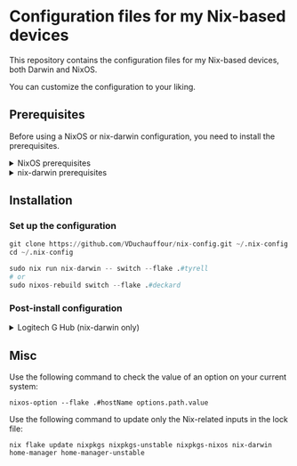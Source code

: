 # Configuration files for my Nix-based devices

This repository contains the configuration files for my Nix-based devices, both Darwin and NixOS.

You can customize the configuration to your liking.

## Prerequisites

Before using a NixOS or nix-darwin configuration, you need to install the prerequisites.

<details>
<summary>NixOS prerequisites</summary>

```shell

```

</details>

<details>
<summary>nix-darwin prerequisites</summary>

```shell
# install XCode CLI tools
xcode-select --install

# install Rosetta
sudo softwareupdate --install-rosetta

# install homebrew
/bin/bash -c "$(curl -fsSL https://raw.githubusercontent.com/Homebrew/install/HEAD/install.sh)"

# install nix
# say no when asking for determinate OS
curl -fsSL https://install.determinate.systems/nix | sh -s -- install
exec $SHELL
```

</details>

## Installation

### Set up the configuration

```python
git clone https://github.com/VDuchauffour/nix-config.git ~/.nix-config
cd ~/.nix-config

sudo nix run nix-darwin -- switch --flake .#tyrell
# or
sudo nixos-rebuild switch --flake .#deckard
```

### Post-install configuration

<details>
<summary>Logitech G Hub (nix-darwin only)</summary>

Go to `System Settings > Privacy & Security` and apply the following changes:

- allow `Logitech G Hub` to control Accessibility, Input Monitoring, and Screen & System Audio Recording.
- allow `Logitech G Hub Agent` to control Accessibility.

You may need to add manually the Applications to the list of allowed applications.

</details>

## Misc

Use the following command to check the value of an option on your current system:

```shell
nixos-option --flake .#hostName options.path.value
```

Use the following command to update only the Nix-related inputs in the lock file:

```shell
nix flake update nixpkgs nixpkgs-unstable nixpkgs-nixos nix-darwin home-manager home-manager-unstable
```

